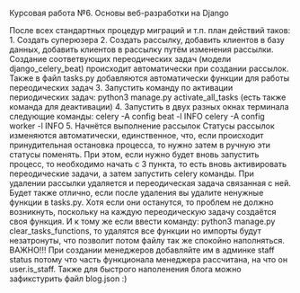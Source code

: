 Курсовая работа №6. Основы веб-разработки на Django

После всех стандартных процедур миграций и т.п. план действий таков:
    1. Создать суперюзера 
    2. Создать рассылку, добавить клиентов в базу данных, добавить клиентов в рассылку путём изменения рассылки. 
Создание соответвующих переодических задач (модели django_celery_beat) происходит автоматически при создании рассылок. Также в файл tasks.py добавляются автоматически функции для работы переодических задач 3. Запустить команду по активации периодических задач: python3 manage.py activate_all_tasks (есть также команда для деактивации) 4. Запустить в двух разных окнах терминала следующие команды:
celery -A config beat -l INFO
celery -A config worker -l INFO
    5. Начнётся выполнение рассылок 
Статусы рассылок изменяются автоматически, единственное, что, если происходит принудительная остановка процесса, то нужно затем в ручную эти статусы поменять. При этом, если нужно будет вновь запустить процесс, то необходимо начать с 3 пункта, то есть вновь активировать переодические задачи, а затем запустить celery команды.
При удалении рассылки удаляется и переодическая задача связанная с ней. Будет также отлично, если после удаления вы удалите ненужные функции в tasks.py. Хотя если они останутся, то проблем не должно возникнуть, поскольку на каждую переодическую задачу создаётся своя функция. И к тому же если ввести команду: python3 manage.py clear_tasks_functions, то удалятся все функции но импорты будут незатронуты, что позволит потом файлу так же спокойно наполняться.
ВАЖНО!!! При создании менеджеров добавляйте им в админке staff status потому что часть функционала менеджера рассчитана, на что он user.is_staff. Также для быстрого наполенения блога можно зафикстурить файл blog.json :)